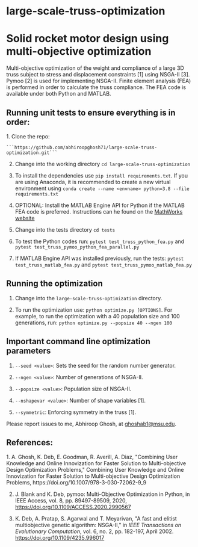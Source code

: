 # large-scale-truss-optimization
# Solid rocket motor design using multi-objective optimization
Multi-objective optimization of the weight and compliance of a large 3D truss subject to 
stress and displacement constraints [1] using NSGA-II [3]. Pymoo [2] is used for 
implementing NSGA-II. Finite element analysis (FEA) is performed in order to calculate 
the truss compliance. The FEA code is available under both Python and MATLAB.

<h2>Running unit tests to ensure everything is in order:</h4>
1. Clone the repo:

    ```https://github.com/abhiroopghosh71/large-scale-truss-optimization.git```
    
2. Change into the working directory ```cd large-scale-truss-optimization```

3. To install the dependencies use ```pip install requirements.txt```.
If you are using Anaconda, it is recommended to create a new virtual environment 
using ```conda create --name <envname> python=3.8 --file requirements.txt```

4. OPTIONAL: Install the MATLAB Engine API for Python if the MATLAB FEA code is preferred. 
Instructions can he found on the [MathWorks website](https://www.mathworks.com/help/matlab/matlab_external/install-the-matlab-engine-for-python.html)

5. Change into the tests directory ```cd tests```

6. To test the Python codes run: ```pytest test_truss_python_fea.py``` 
and ```pytest test_truss_pymoo_python_fea_parallel.py```

7. If MATLAB Engine API was installed previously, run the 
tests: ```pytest test_truss_matlab_fea.py``` 
and ```pytest test_truss_pymoo_matlab_fea.py```

<h2>Running the optimization</h4>

1. Change into the ```large-scale-truss-optimization``` directory.

2. To run the optimization use: ```python optimize.py [OPTIONS]```. 
For example, to run the optimization with a 40 population size and 100 generations, run: 
```python optimize.py --popsize 40 --ngen 100```

<h2>Important command line optimization parameters</h4>

1. ```--seed <value>```: Sets the seed for the random number generator.

2. ```--ngen <value>```: Number of generations of NSGA-II.

3. ```--popsize <value>```: Population size of NSGA-II.
4. ```--nshapevar <value>```: Number of shape variables [1].
5. ```--symmetric```: Enforcing symmetry in the truss [1].

Please report issues to me, Abhiroop Ghosh, at ghoshab1@msu.edu.

<h2>References:</h4>
1. A. Ghosh, K. Deb, E. Goodman, R. Averill, A. Diaz, "Combining User Knowledge and Online Innovization for Faster Solution to Multi-objective Design Optimization Problems," Combining User Knowledge and Online Innovization for Faster Solution to Multi-objective Design Optimization Problems, https://doi.org/10.1007/978-3-030-72062-9_9

2. J. Blank and K. Deb, pymoo: Multi-Objective Optimization in Python, in IEEE Access, vol. 8, pp. 89497-89509, 2020, https://doi.org/10.1109/ACCESS.2020.2990567

3. K. Deb, A. Pratap, S. Agarwal and T. Meyarivan, "A fast and elitist multiobjective genetic algorithm: NSGA-II," in _IEEE Transactions on Evolutionary Computation_, vol. 6, no. 2, pp. 182-197, April 2002. https://doi.org/10.1109/4235.996017

